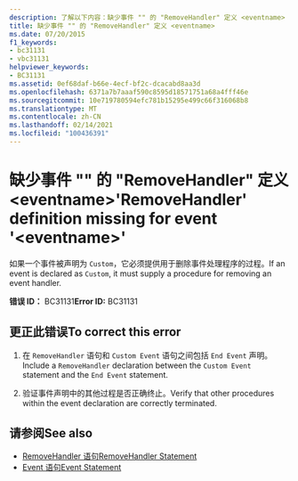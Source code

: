 ```yaml
---
description: 了解以下内容：缺少事件 "" 的 "RemoveHandler" 定义 <eventname>
title: 缺少事件 "" 的 "RemoveHandler" 定义 <eventname>
ms.date: 07/20/2015
f1_keywords:
- bc31131
- vbc31131
helpviewer_keywords:
- BC31131
ms.assetid: 0ef68daf-b66e-4ecf-bf2c-dcacabd8aa3d
ms.openlocfilehash: 6371a7b7aaaf590c8595d18571751a68a4fff46e
ms.sourcegitcommit: 10e719780594efc781b15295e499c66f316068b8
ms.translationtype: MT
ms.contentlocale: zh-CN
ms.lasthandoff: 02/14/2021
ms.locfileid: "100436391"
---
```

# <a name="removehandler-definition-missing-for-event-eventname"></a><span data-ttu-id="b7896-103">缺少事件 "" 的 "RemoveHandler" 定义 \<eventname></span><span class="sxs-lookup"><span data-stu-id="b7896-103">'RemoveHandler' definition missing for event '\<eventname>'</span></span>

<span data-ttu-id="b7896-104">如果一个事件被声明为 `Custom`，它必须提供用于删除事件处理程序的过程。</span><span class="sxs-lookup"><span data-stu-id="b7896-104">If an event is declared as `Custom`, it must supply a procedure for removing an event handler.</span></span>  
  
 <span data-ttu-id="b7896-105">**错误 ID：** BC31131</span><span class="sxs-lookup"><span data-stu-id="b7896-105">**Error ID:** BC31131</span></span>  
  
## <a name="to-correct-this-error"></a><span data-ttu-id="b7896-106">更正此错误</span><span class="sxs-lookup"><span data-stu-id="b7896-106">To correct this error</span></span>  
  
1. <span data-ttu-id="b7896-107">在 `RemoveHandler` 语句和 `Custom Event` 语句之间包括 `End Event` 声明。</span><span class="sxs-lookup"><span data-stu-id="b7896-107">Include a `RemoveHandler` declaration between the `Custom Event` statement and the `End Event` statement.</span></span>  
  
2. <span data-ttu-id="b7896-108">验证事件声明中的其他过程是否正确终止。</span><span class="sxs-lookup"><span data-stu-id="b7896-108">Verify that other procedures within the event declaration are correctly terminated.</span></span>  
  
## <a name="see-also"></a><span data-ttu-id="b7896-109">请参阅</span><span class="sxs-lookup"><span data-stu-id="b7896-109">See also</span></span>

- [<span data-ttu-id="b7896-110">RemoveHandler 语句</span><span class="sxs-lookup"><span data-stu-id="b7896-110">RemoveHandler Statement</span></span>](../language-reference/statements/removehandler-statement.md)
- [<span data-ttu-id="b7896-111">Event 语句</span><span class="sxs-lookup"><span data-stu-id="b7896-111">Event Statement</span></span>](../language-reference/statements/event-statement.md)
